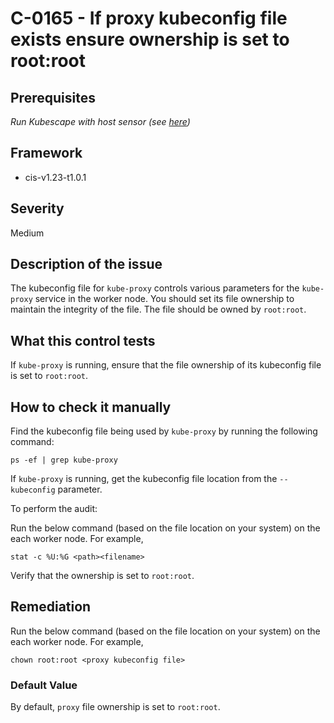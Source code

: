 # C-0165 - If proxy kubeconfig file exists ensure ownership is set to root:root

## Prerequisites
 *Run Kubescape with host sensor (see [here](https://hub.armo.cloud/docs/host-sensor))*
 
## Framework
* cis-v1.23-t1.0.1
 
## Severity
Medium

## Description of the issue
The kubeconfig file for `kube-proxy` controls various parameters for the `kube-proxy` service in the worker node. You should set its file ownership to maintain the integrity of the file. The file should be owned by `root:root`.
 
## What this control tests 
If `kube-proxy` is running, ensure that the file ownership of its kubeconfig file is set to `root:root`.
 
## How to check it manually 
Find the kubeconfig file being used by `kube-proxy` by running the following command:

 
```
ps -ef | grep kube-proxy

```
 If `kube-proxy` is running, get the kubeconfig file location from the `--kubeconfig` parameter.

 To perform the audit:

 Run the below command (based on the file location on your system) on the each worker node. For example,

 
```
stat -c %U:%G <path><filename>

```
 Verify that the ownership is set to `root:root`.
 
## Remediation
Run the below command (based on the file location on your system) on the each worker node. For example,

 
```
chown root:root <proxy kubeconfig file>

```
 
### Default Value
By default, `proxy` file ownership is set to `root:root`.
 
